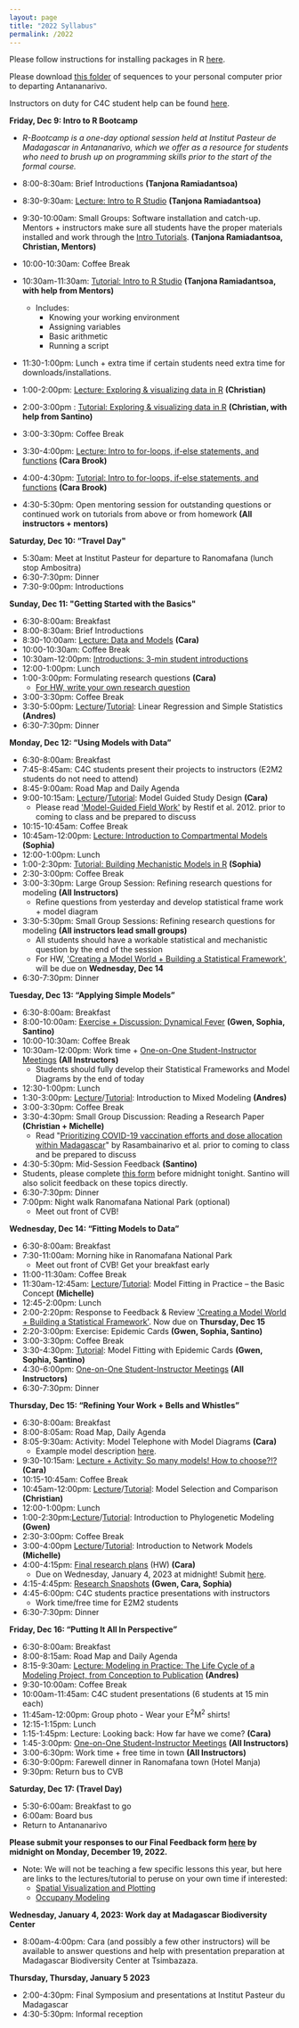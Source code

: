 ```yaml
---
layout: page
title: "2022 Syllabus"
permalink: /2022
---
```



Please follow instructions for installing packages in R [here](/assets/2018/E2M2_InstallPackages.html).

Please download [this folder](/assets/2022/Tutorials/IntroPhyloLemur_cytochromeB.zip) of sequences to your personal computer prior to departing Antananarivo.

Instructors on duty for C4C student help can be found [here](https://docs.google.com/spreadsheets/d/1-FUPK8Co-am2bo2l7H40UXdibxrxslHlVnQuOcJaY0A/edit#gid=0).


**Friday, Dec 9: Intro to R Bootcamp**
* *R-Bootcamp is a one-day optional session held at Institut Pasteur de Madagascar in Antananarivo, which we offer as a resource for students who need to brush up on programming skills prior to the start of the formal course.*

* 8:00-8:30am: Brief Introductions __(Tanjona Ramiadantsoa)__
* 8:30-9:30am: [Lecture: Intro to R Studio](/assets/2020/Lectures/E2M2_2020_Rbasics.pdf)
__(Tanjona Ramiadantsoa)__
* 9:30-10:00am: Small Groups: Software installation and catch-up. Mentors + instructors make sure all students have the proper materials installed and work through the [Intro Tutorials](https://coding4conservation.org/assets/tutorials/R_tutorials.zip). __(Tanjona Ramiadantsoa, Christian, Mentors)__
* 10:00-10:30am: Coffee Break
* 10:30am-11:30am: [Tutorial: Intro to R Studio](/assets/2020/Tutorials/E2M2_2020_Rbasics.R) __(Tanjona Ramiadantsoa, with help from Mentors)__
  * Includes:
      * Knowing your working environment
      * Assigning variables
      * Basic arithmetic
      * Running a script
* 11:30-1:00pm: Lunch + extra time if certain students need extra time for downloads/installations.
* 1:00-2:00pm: [Lecture: Exploring & visualizing data in R](/assets/2022/Lectures/DataCleaningVisualization2023.pdf) __(Christian)__
* 2:00-3:00pm : [Tutorial: Exploring & visualizing data in R](/assets/2022/Tutorials/DataCleaningVisualisation2023.zip) __(Christian, with help from Santino)__
* 3:00-3:30pm: Coffee Break 
* 3:30-4:00pm: [Lecture: Intro to for-loops, if-else statements, and functions](/assets/2022/Lectures/R_Bootcamp_forLoopsFunctionsIfElse.pdf) __(Cara Brook)__
* 4:00-4:30pm: [Tutorial: Intro to for-loops, if-else statements, and functions](/assets/2022/Tutorials/E2M2_Bootcamp_If_Else.zip) __(Cara Brook)__
* 4:30-5:30pm: Open mentoring session for outstanding questions or continued work on tutorials from above or from homework __(All instructors + mentors)__

**Saturday, Dec 10: “Travel Day"**

* 5:30am: Meet at Institut Pasteur for departure to Ranomafana (lunch stop Ambositra)
* 6:30-7:30pm: Dinner
* 7:30-9:00pm: Introductions


**Sunday, Dec 11: "Getting Started with the Basics"**

* 6:30-8:00am: Breakfast
* 8:00-8:30am: Brief Introductions 
* 8:30-10:00am: [Lecture: Data and Models](/assets/2022/Lectures/Data_and_Models.pdf) __(Cara)__
* 10:00-10:30am: Coffee Break
* 10:30am-12:00pm: [Introductions: 3-min student introductions](https://github.com/brooklabteam/E2M2/tree/main/assets/2022/Activities/PrepSlides)
* 12:00-1:00pm: Lunch
* 1:00-3:00pm:  Formulating research questions __(Cara)__
  * [For HW, write your own research question](/assets/2022/Activities/HW_Formulating_Research_Questions.pdf)
* 3:00-3:30pm: Coffee Break 
* 3:30-5:00pm: [Lecture](/assets/2022/Lectures/GLMMs_for_dynamical_systems.pdf)/[Tutorial](/assets/2022/Tutorials/LinearRegression.zip): Linear Regression and Simple Statistics __(Andres)__
* 6:30-7:30pm: Dinner

**Monday, Dec 12: “Using Models with Data”**

* 6:30-8:00am: Breakfast
* 7:45-8:45am: C4C students present their projects to instructors (E2M2 students do not need to attend)
* 8:45-9:00am: Road Map and Daily Agenda
* 9:00-10:15am: [Lecture](/assets/2022/Lectures/StudyDesign.pdf)/[Tutorial](/assets/2022/Tutorials/StudyDesign.zip): Model Guided Study Design __(Cara)__
  * Please read ['Model-Guided Field Work'](https://doi.org/10.1111/j.1461-0248.2012.01836.x) by Restif et al. 2012. prior to coming to class and be prepared to discuss
* 10:15-10:45am: Coffee Break
* 10:45am-12:00pm:  [Lecture: Introduction to Compartmental Models](assets/2022/Lectures/Intro_CompartmentalModels_2022.pdf) __(Sophia)__
* 12:00-1:00pm: Lunch
* 1:00-2:30pm: [Tutorial: Building Mechanistic Models in R](assets/2022/Tutorials/CompartmentalModels.zip)  __(Sophia)__
* 2:30-3:00pm: Coffee Break
* 3:00-3:30pm: Large Group Session: Refining research questions for modeling __(All Instructors)__
  * Refine questions from yesterday and develop statistical frame work + model diagram
* 3:30-5:30pm: Small Group Sessions: Refining research questions for modeling __(All instructors lead small groups)__
  * All students should have a workable statistical and mechanistic question by the end of the session
  * For HW, ['Creating a Model World + Building a Statistical Framework'](assets/2022/Activities/Model_Framework_HW.pdf),  will be due on **Wednesday, Dec 14**
* 6:30-7:30pm: Dinner

**Tuesday, Dec 13: “Applying Simple Models”**

* 6:30-8:00am: Breakfast
* 8:00-10:00am: [Exercise + Discussion: Dynamical Fever](assets/2022/Activities/Dynamical_Fever/Dynamical_Fever_Download.zip) __(Gwen, Sophia, Santino)__
* 10:00-10:30am: Coffee Break
* 10:30am-12:00pm: Work time + [One-on-One Student-Instructor Meetings](https://docs.google.com/spreadsheets/d/1ju9pppG7yrHtQU9Q6vX04jkZR_WxMiNimN-9G6e0sqM/edit#gid=0) __(All Instructors)__
  * Students should fully develop their Statistical Frameworks and Model Diagrams by the end of today
* 12:30-1:00pm: Lunch
* 1:30-3:00pm: [Lecture](/assets/2022/Lectures/GLMMs_for_dynamical_systems.pdf)/[Tutorial](/assets/2022/Tutorials/GLMMs.zip): Introduction to Mixed Modeling __(Andres)__
* 3:00-3:30pm: Coffee Break
* 3:30-4:30pm: Small Group Discussion: Reading a Research Paper __(Christian + Michelle)__
  * Read "[Prioritizing COVID-19 vaccination efforts and dose allocation within Madagascar](https://bmcpublichealth.biomedcentral.com/articles/10.1186/s12889-022-13150-8)"  by Rasambainarivo et al. prior to coming to class and be prepared to discuss
* 4:30-5:30pm: Mid-Session Feedback __(Santino)__
 * Students, please complete [this form](https://airtable.com/shreft5bn2iFxVSce) before midnight tonight. Santino will also solicit feedback on these topics directly.
* 6:30-7:30pm: Dinner
* 7:00pm: Night walk Ranomafana National Park (optional) 
  * Meet out front of CVB!


**Wednesday, Dec 14: “Fitting Models to Data”**

* 6:30-8:00am: Breakfast
* 7:30-11:00am: Morning hike in Ranomafana National Park
  * Meet out front of CVB! Get your breakfast early
* 11:00-11:30am: Coffee Break
* 11:30am-12:45am: [Lecture](/assets/2022/Lectures/model-fitting-lecture-2022.pdf)/[Tutorial](/assets/2022/Tutorials/model-fitting-2022.zip): Model Fitting in Practice – the Basic Concept __(Michelle)__
* 12:45-2:00pm: Lunch
* 2:00-2:20pm: Response to Feedback & Review ['Creating a Model World + Building a Statistical Framework'](assets/2022/Activities/Model_Framework_HW.pdf). Now due on **Thursday, Dec 15**
* 2:20-3:00pm: Exercise: Epidemic Cards __(Gwen, Sophia, Santino)__
* 3:00-3:30pm: Coffee Break
* 3:30-4:30pm:  [Tutorial](assets/2022/Tutorials/Epidemic_Cards_Activity.zip): Model Fitting with Epidemic Cards __(Gwen, Sophia, Santino)__
* 4:30-6:00pm: [One-on-One Student-Instructor Meetings](https://docs.google.com/spreadsheets/d/1MI290iDYhWub36_WoD2zZ0bHkbYgT8W_V9i3wdFhijY/edit?usp=sharing) __(All Instructors)__
* 6:30-7:30pm: Dinner


**Thursday, Dec 15: “Refining Your Work + Bells and Whistles”**

* 6:30-8:00am: Breakfast
* 8:00-8:05am: Road Map, Daily Agenda
* 8:05-9:30am: Activity: Model Telephone with Model Diagrams __(Cara)__
  * Example model description [here](assets/2022/Activities/Model_Telephone_Example_Model_Description.pdf).
* 9:30-10:15am: [Lecture + Activity: So many models! How to choose?!?](/assets/2022/Lectures/SoManyModels.pdf) __(Cara)__
* 10:15-10:45am: Coffee Break
* 10:45am-12:00pm:  [Lecture](/assets/2022/Lectures/Model_Fitting_Comparison.pdf)/[Tutorial](/assets/2022/Tutorials/Age-Prevalence-Model-Comp.zip): Model Selection and Comparison __(Christian)__
* 12:00-1:00pm: Lunch
* 1:00-2:30pm:[Lecture](/assets/2022/Lectures/IntroPhylo.pdf)/[Tutorial](/assets/2022/Tutorials/IntroPhylo.zip): Introduction to Phylogenetic Modeling __(Gwen)__
* 2:30-3:00pm: Coffee Break
* 3:00-4:00pm [Lecture](/assets/2022/Lectures/network-lecture-2022.pdf)/[Tutorial](/assets/2022/Tutorials/network_tutorial.zip): Introduction to Network Models __(Michelle)__
* 4:00-4:15pm: [Final research plans](assets/2022/Activities/E2M2-Final-Research-Plan.pdf) (HW) __(Cara)__
  * Due on Wednesday, January 4, 2023 at midnight! Submit [here](https://airtable.com/shrtvko5RPUyPlVjI).
* 4:15-4:45pm: [Research Snapshots](assets/2022/Activities/Research-Snapshots.pdf) __(Gwen, Cara, Sophia)__
* 4:45-6:00pm: C4C students practice presentations with instructors
  * Work time/free time for E2M2 students
* 6:30-7:30pm: Dinner


**Friday, Dec 16: “Putting It All In Perspective”**

* 6:30-8:00am: Breakfast
* 8:00-8:15am: Road Map and Daily Agenda 
* 8:15-9:30am: [Lecture: Modeling in Practice: The Life Cycle of a Modeling Project, from Conception to Publication](/assets/2020/Lectures/LifeCycleModelingProject.pdf)  __(Andres)__
* 9:30-10:00am: Coffee Break
* 10:00am-11:45am: C4C student presentations (6 students at 15 min each)
* 11:45am-12:00pm: Group photo - Wear your E<sup>2</sup>M<sup>2</sup>  shirts! 
* 12:15-1:15pm: Lunch
* 1:15-1:45pm: Lecture: Looking back: How far have we come? __(Cara)__
* 1:45-3:00pm: [One-on-One Student-Instructor Meetings](https://docs.google.com/spreadsheets/d/12ftwCZgR4f5de34WkCLUHZWssq0TSgAsWr-OpsyZnag/edit?usp=sharing) __(All Instructors)__
* 3:00-6:30pm: Work time + free time in town __(All Instructors)__
* 6:30-9:00pm: Farewell dinner in Ranomafana town (Hotel Manja)
* 9:30pm: Return bus to CVB

**Saturday, Dec 17: (Travel Day)**

* 5:30-6:00am: Breakfast to go
* 6:00am: Board bus
* Return to Antananarivo 

**Please submit your responses to our Final Feedback form [here](https://airtable.com/shra1SSEsWDe9ImuI) by midnight on Monday, December 19, 2022.**

* Note: We will not be teaching a few specific lessons this year, but here are links to the lectures/tutorial to peruse on your own time if interested:
  * [Spatial Visualization and Plotting](/assets/2020/Tutorials/IntroSpatial.zip)
  * [Occupany Modeling](/assets/2019/4_Occupancy.zip)

**Wednesday, January 4, 2023: Work day at Madagascar Biodiversity Center**
* 8:00am-4:00pm: Cara (and possibly a few other instructors) will be available to answer questions and help with presentation preparation at Madagascar Biodiversity Center at Tsimbazaza.

**Thursday, Thursday, January 5 2023**
* 2:00-4:30pm: Final Symposium and presentations at Institut Pasteur du Madagascar
* 4:30-5:30pm: Informal reception
